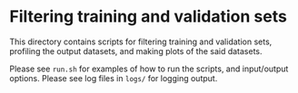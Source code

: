 # Filtering training and validation sets

This directory contains scripts for filtering training and validation sets,
profiling the output datasets, and making plots of the said datasets.

Please see `run.sh` for examples of how to run the scripts, and input/output options.
Please see log files in `logs/` for logging output.